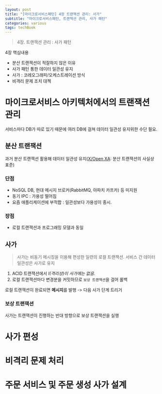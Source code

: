 ```yaml
---
layout: post
title: "[마이크로서비스패턴] 4장 트랜잭션 관리: 사가"
subtitle: "마이크로서비스패턴, 트랜잭션 관리, 사가 패턴"
categories: various
tags: techBook
---
```

> 4장. 트랜잭션 관리 : 사가 패턴

4장 핵심내용  
- 분산 트랜잭션이 적잘하지 않은 이유
- 사가 패턴 통한 데이터 일관성 유지
- 사가 : 코레오그래피/오케스트레이션 방식
- 비격리 문제 조치 대첵

# 마이크로서비스 아키텍처에서의 트랜잭션 관리
서비스마다 DB가 따로 있기 때문에 여러 DB에 걸쳐 데이터 일관성 유지위한 수단 필요.  

## 분산 트랜잭션
과거 분산 트랜잭션 활용해 데이터 일관성 유지([X/Open XA](https://ko.wikipedia.org/wiki/X/Open_XA): 분산 트랜잭션의 사실상 표준)  

### 단점
- NoSQL DB, 현대 메시지 브로커(RabbitMQ, 아파치 카프카) 등 미지원
- 동기 IPC : 가용성 떨어짐
- 요즘 애플리케이션에 부적합 : 일관성보다 가용성이 중시.

### 장점
- 로컬 트랜잭션과 프로그래밍 모델과 동일

## 사가
> 사가는 비동기 메시징을 이용해 편성한 일련의 로컬 트랜잭션. 서비스 간 데이터 일관성은 사가로 유지  

1. ACID 트랜잭션에서 *I(격리성)이 사가에는 없음*.
2. 로컬 트랜잭션마다 변경분을 커밋하므로 `보상 트랜잭션`을 걸어 롤백  


로컬 트랜잭션이 완료되면 **메시지**를 발행 -> 다음 사가 단계 트리거

### 보상 트랜잭션
사가는 트랜잭션이 진행하는 반대 방향으로 보상 트랜잭션을 실행

# 사가 편성

# 비격리 문제 처리

# 주문 서비스 및 주문 생성 사가 설계